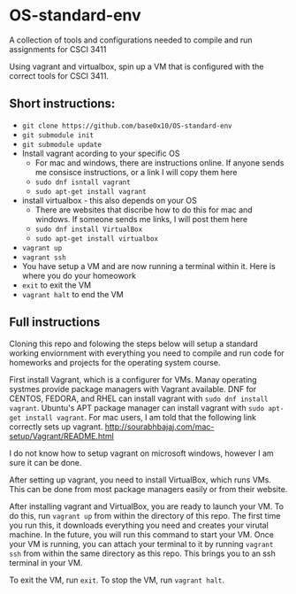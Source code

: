 # OS-standard-env
A collection of tools and configurations needed to compile and run assignments for CSCI 3411

Using vagrant and virtualbox, spin up a VM that is configured with the correct tools for CSCI 3411.  

## Short instructions:
 - `git clone https://github.com/base0x10/OS-standard-env`
 - `git submodule init`
 - `git submodule update`
 - Install vagrant acording to your specific OS
    - For mac and windows, there are instructions online.  If anyone sends me consisce instructions, or a link I will copy them here
    - `sudo dnf isntall vagrant`
    - `sudo apt-get install vagrant`
 - install virtualbox - this also depends on your OS
    - There are websites that discribe how to do this for mac and windows.  If someone sends me links, I will post them here
    - `sudo dnf install VirtualBox`
    - `sudo apt-get install virtualbox`
 - `vagrant up`
 - `vagrant ssh`
 - You have setup a VM and are now running a terminal within it.  Here is where you do your homeowork
 - `exit` to exit the VM
 - `vagrant halt` to end the VM
 
 ## Full instructions
Cloning this repo and folowing the steps below will setup a standard working enviornment with everything you need to compile and run code for homeworks and projects for the operating system course.  

First install Vagrant, which is a configurer for VMs.  Manay operating systmes provide package managers with Vagrant available.  DNF for CENTOS, FEDORA, and RHEL can install vagrant with `sudo dnf install vagrant`.  Ubuntu's APT package manager can install vagrant with `sudo apt-get install vagrant`.  For mac users, I am told that the following link correctly sets up vagrant.  http://sourabhbajaj.com/mac-setup/Vagrant/README.html

I do not know how to setup vagrant on microsoft windows, however I am sure it can be done.  

After setting up vagrant, you need to install VirtualBox, which runs VMs.  This can be done from most package managers easily or from their website.  

After installing vagrant and VirtualBox, you are ready to launch your VM.  To do this, run `vagrant up` from within the directory of this repo.  The first time you run this, it downloads everything you need and creates your virutal machine.  In the future, you will run this command to start your VM.  Once your VM is running, you can attach your terminal to it by running `vagrant ssh` from within the same directory as this repo.  This brings you to an ssh terminal in your VM.

To exit the VM, run `exit`.  To stop the VM, run `vagrant halt`.  
